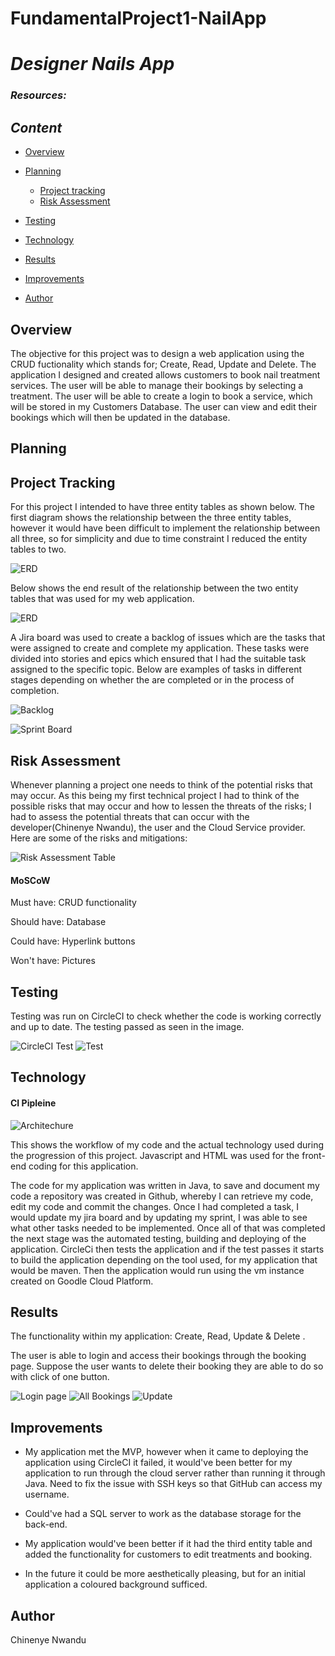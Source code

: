# FundamentalProject1-NailApp
# **_Designer Nails App_**

### **_Resources:_**


## **_Content_**
* [Overview](#Overview)

* [Planning](#Planning)
   * [Project tracking](#Projecttracking)
   * [Risk Assessment](#RiskAssessment)

* [Testing](#Testing)
  
* [Technology](#Technology)

* [Results](#Results)

* [Improvements](#Improvements)

* [Author](#Author)

## Overview
 The objective for this project was to design a web application using the CRUD fuctionality which stands for; Create, Read, Update and Delete. The application I designed and created allows customers to book nail treatment services. The user will be able to manage their bookings by selecting a treatment.
 The user will be able to create a login to book a service, which will be stored in my Customers Database. The user can view and edit their bookings which will then be updated in the database.
 
## Planning

## Project Tracking 
For this project I intended to have three entity tables as shown below. The first diagram shows the relationship between the three entity tables, however it would have been difficult to implement the relationship between all three, so for simplicity and due to time constraint I reduced the entity tables to two.

![ERD](https://user-images.githubusercontent.com/67292767/92315028-03908a00-efd8-11ea-9741-66f749829379.png)

 Below shows the end result of the relationship between the two entity tables that was used for my web application.

![ERD](https://user-images.githubusercontent.com/67292767/92315030-07241100-efd8-11ea-93a3-aa477607ce2f.png)

A Jira board was used to create a backlog of issues which are the tasks that were assigned to create and complete my application. These tasks were divided into stories and epics which ensured that I had the suitable task assigned to the specific topic. Below are examples of tasks in different stages depending on whether the are completed or in the process of completion.

![Backlog](https://user-images.githubusercontent.com/67292767/92315039-11dea600-efd8-11ea-90c3-1b341f93b84c.png)

![Sprint Board](https://user-images.githubusercontent.com/67292767/92315020-e2c83480-efd7-11ea-9e65-cc0018f92e25.png)

## Risk Assessment
Whenever planning a project one needs to think of the potential risks that may occur. As this being my first technical project I had to think of the possible risks that may occur and how to lessen the threats of the risks; I had to assess the potential threats that can occur with the developer(Chinenye Nwandu), the user and the Cloud Service provider. Here are some of the risks and mitigations:

![Risk Assessment Table](https://user-images.githubusercontent.com/67292767/92315234-95999200-efda-11ea-9eeb-a0a210a9193d.png)

#### MoSCoW
Must have: CRUD functionality

Should have: Database 

Could have: Hyperlink buttons

Won't have: Pictures


## Testing
Testing was run on CircleCI to check whether the code is working correctly and up to date. The testing passed as seen in the image.

![CircleCI Test](https://user-images.githubusercontent.com/67292767/92315027-fffd0300-efd7-11ea-82df-0d8545b148e2.png)
![Test](https://user-images.githubusercontent.com/67292767/92337258-559ce280-f0a0-11ea-87a8-0a92a2a89335.png)


## Technology
#### CI Pipleine

![Architechure](https://user-images.githubusercontent.com/67292767/92335150-3f852700-f08c-11ea-9889-307e4b76ad98.png)

This shows the workflow of my code and the actual technology used during the progression of this project.
Javascript and HTML was used for the front-end coding for this application.

The code for my application was written in Java, to save and document my code a repository was created in Github, whereby I can retrieve my code, edit my code and commit the changes. Once I had completed a task, I would update my jira board and by updating my sprint, I was able to see what other tasks needed to be implemented. Once all of that was completed the next stage was the automated testing, building and deploying of the application. CircleCi then tests the application and if the test passes it starts to build the application depending on the tool used, for my application that would be maven. Then the application would run using the vm instance created on Goodle Cloud Platform.



## Results

The functionality within my application: Create, Read, Update & Delete .

The user is able to login and access their bookings through the booking page. Suppose the user wants to delete their booking they are able to do so with click of one button.

![Login page](https://user-images.githubusercontent.com/67292767/92315035-0db28880-efd8-11ea-89ac-218bb6ef231b.png)
![All Bookings](https://user-images.githubusercontent.com/67292767/92315023-ea87d900-efd7-11ea-9739-e19794170b8d.png)
![Update](https://user-images.githubusercontent.com/67292767/92361927-1776e180-f0e7-11ea-9860-8c62e036e7ec.png)


## Improvements
 
* My application met the MVP, however when it came to deploying the application using CircleCI it failed, it would've been better for my application to run through the cloud server rather than running it through Java. Need to fix the issue with SSH keys so that GitHub can access my username.

* Could've had a SQL server to work as the database storage for the back-end.

* My application would've been better if it had the third entity table and added the functionality for customers to edit treatments and booking.

* In the future it could be more aesthetically pleasing, but for an initial application a coloured background sufficed.
 

## Author
Chinenye Nwandu
